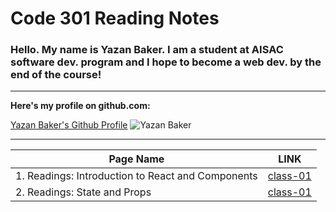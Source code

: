 # Code 301 Reading Notes



### Hello. My name is Yazan Baker. I am a student at AISAC software dev. program and I hope to become a web dev. by the end of the course!
---
__Here's my profile on github.com:__

[Yazan Baker's Github Profile](https://github.com/yazanbaker94) ![Yazan Baker](https://i.ibb.co/WpV37T0/1.png)


---


| Page Name        | LINK       |
| ------------- |:-------------:|
| 1. Readings: Introduction to React and Components      | [class-01](https://yazanbaker94.github.io/Code-301---Intermediate-Software-Development/class-01)|
| 2. Readings: State and Props      | [class-01](https://yazanbaker94.github.io/Code-301---Intermediate-Software-Development/class-02)|

